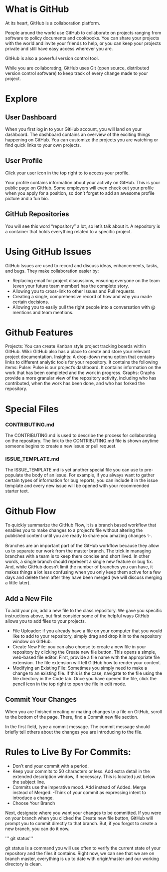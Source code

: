 # What is GitHub

At its heart, GitHub is a collaboration platform.

People around the world use GitHub to collaborate on projects ranging from software to policy documents and cookbooks. You can share your projects with the world and invite your friends to help, or you can keep your projects private and still have easy access wherever you are.

GitHub is also a powerful version control tool.

While you are collaborating, GitHub uses Git (open source, distributed version control software) to keep track of every change made to your project.


# Explore

## User Dashboard
When you first log in to your GitHub account, you will land on your dashboard. The dashboard contains an overview of the exciting things happening on GitHub. You can customize the projects you are watching or find quick links to your own projects.

## User Profile
Click your user icon in the top right to to access your profile.

Your profile contains information about your activity on GitHub. This is your public page on GitHub. Some employers will even check out your profile when you apply for a position, so don’t forget to add an awesome profile picture and a fun bio.

## GitHub Repositories
You will see this word “repository” a lot, so let’s talk about it. A repository is a container that holds everything related to a specific project.


# Using GitHub Issues
GitHub Issues are used to record and discuss ideas, enhancements, tasks, and bugs. They make collaboration easier by:

- Replacing email for project discussions, ensuring everyone on the team (even your future team member) has the complete story.
- Allowing you to cross-link to other Issues and Pull requests.
- Creating a single, comprehensive record of how and why you made certain decisions.
- Allowing you to easily pull the right people into a conversation with @ mentions and team mentions.

# Github Features

Projects: You can create Kanban style project tracking boards within GitHub.
Wiki: GitHub also has a place to create and store your relevant project documentation.
Insights: A drop-down menu option that contains links to different analytic tools for your repository. It contains the following items:
Pulse: Pulse is our project’s dashboard. It contains information on the work that has been completed and the work in progress.
Graphs: Graphs provide a more granular view of the repository activity, including who has contributed, when the work has been done, and who has forked the repository.

# Special Files

### CONTRIBUTING.md
The CONTRIBUTING.md is used to describe the process for collaborating on the repository. The link to the CONTRIBUTING.md file is shown anytime someone begins to create a new issue or pull request.

### ISSUE_TEMPLATE.md
The ISSUE_TEMPLATE.md is yet another special file you can use to pre-populate the body of an issue. For example, if you always want to gather certain types of information for bug reports, you can include it in the issue template and every new issue will be opened with your recommended starter text.


# Github Flow

To quickly summarize the GitHub Flow, it is a branch based workflow that enables you to make changes to a project’s file without altering the published content until you are ready to share you amazing changes :sparkles:.

Branches are an important part of the GitHub workflow because they allow us to separate our work from the master branch. The trick in managing branches with a team is to keep them concise and short lived. In other words, a single branch should represent a single new feature or bug fix. And, while GitHub doesn’t limit the number of branches you can have, it makes things a lot less confusing when you only keep them active for a few days and delete them after they have been merged (we will discuss merging a little later).

## Add a New File
To add your pin, add a new file to the class repository. We gave you specific instructions above, but first consider some of the helpful ways GitHub allows you to add files to your projects.

- File Uploader: if you already have a file on your computer that you would like to add to your repository, simply drag and drop it in to the repository window on GitHub.
- Create New File: you can also choose to create a new file in your repository by clicking the Create new file button. This opens a simple, web-based file editor. First, provide a file name with the appropriate file extension. The file extension will tell GitHub how to render your content.
- Modifying an Existing File: Sometimes you simply need to make a change to an existing file. If this is the case, navigate to the file using the file directory in the Code tab. Once you have opened the file, click the pencil icon in the top right to open the file in edit mode.

## Commit Your Changes
When you are finished creating or making changes to a file on GitHub, scroll to the bottom of the page. There, find a Commit new file section.

In the first field, type a commit message. The commit message should briefly tell others about the changes you are introducing to the file.

# Rules to Live By For Commits:
- Don’t end your commit with a period.
- Keep your commits to 50 characters or less. Add extra detail in the extended description window, if necessary. This is located just below the subject line.
- Commits use the imperative mood. Add instead of Added. Merge instead of Merged.
 -Think of your commit as expressing intent to introduce a change.
- Choose Your Branch

Next, designate where you want your changes to be committed. If you were on your branch when you clicked the Create new file button, GitHub will prompt you to commit directly to that branch. But, if you forgot to create a new branch, you can do it now.


''' git status'''

git status is a command you will use often to verify the current state of your repository and the files it contains. Right now, we can see that we are on branch master, everything is up to date with origin/master and our working directory is clean.
